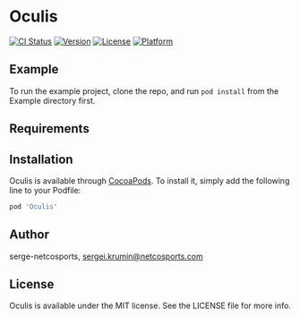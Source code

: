 # Oculis

[![CI Status](https://img.shields.io/travis/netcosports/Oculis.svg?style=flat)](https://travis-ci.org/netcosports/Oculis)
[![Version](https://img.shields.io/cocoapods/v/Oculis.svg?style=flat)](https://cocoapods.org/pods/Oculis)
[![License](https://img.shields.io/cocoapods/l/Oculis.svg?style=flat)](https://cocoapods.org/pods/Oculis)
[![Platform](https://img.shields.io/cocoapods/p/Oculis.svg?style=flat)](https://cocoapods.org/pods/Oculis)

## Example

To run the example project, clone the repo, and run `pod install` from the Example directory first.

## Requirements

## Installation

Oculis is available through [CocoaPods](https://cocoapods.org). To install
it, simply add the following line to your Podfile:

```ruby
pod 'Oculis'
```

## Author

serge-netcosports, sergei.krumin@netcosports.com

## License

Oculis is available under the MIT license. See the LICENSE file for more info.
